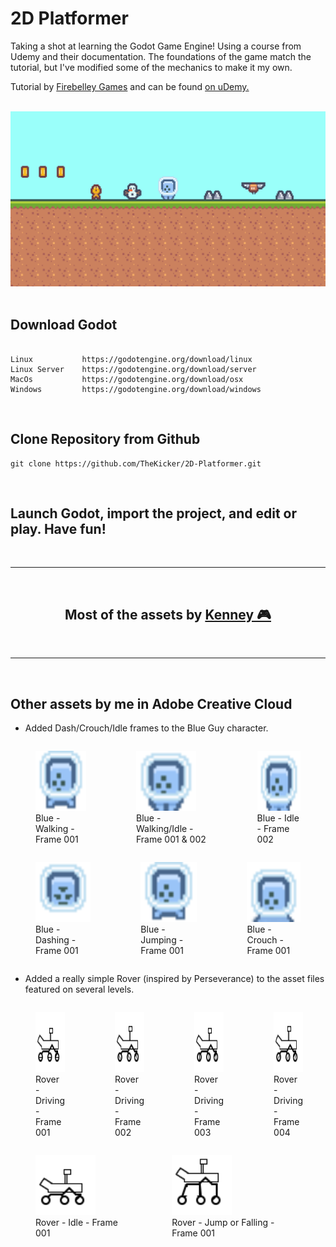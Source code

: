 # 2D Platformer 
Taking a shot at learning the Godot Game Engine! Using a course from Udemy and their documentation.  The foundations of the game match the tutorial, but I've modified some of the mechanics to make it my own.

Tutorial by <a href="https://store.steampowered.com/search/?term=Firebelley+Games">Firebelley Games</a> and can be found <a href="https://www.udemy.com/course/create-a-complete-2d-platformer-in-the-godot-engine/"> on uDemy. </a>

<br> 

<div align="center">
    <img src="assets/2D-Platformer.png">
</div>

<br>

## Download Godot
```

Linux           https://godotengine.org/download/linux
Linux Server    https://godotengine.org/download/server
MacOs           https://godotengine.org/download/osx
Windows         https://godotengine.org/download/windows

```
<br>

## Clone Repository from Github
```
git clone https://github.com/TheKicker/2D-Platformer.git
```
<br>

## Launch Godot, import the project, and edit or play.  Have fun! 

<br>
<hr> 

<div align="center">
    <br>
    <h2>Most of the assets by <a href="https://www.kenney.nl/">Kenney 🎮</a></h2>
</div>
<br>
<hr>
<br>

## Other assets by me in Adobe Creative Cloud
<ul>
    <li> Added Dash/Crouch/Idle frames to the Blue Guy character. </li>
</ul>

<div style="display: flex; flex-direction: row; justify-content: space-around">
    <figure>
        <img src="assets/player/blue-walk.png" style="min-height: 96px;">
        <figcaption>Blue - Walking - Frame 001</figcaption>
    </figure>
    <figure>
        <img src="assets/player/blue-stand.png" style="min-height: 96px;">
        <figcaption>Blue - Walking/Idle - Frame 001 & 002</figcaption>
    </figure>
    <figure>
        <img src="assets/player/blue-stand2.png" style="min-height: 96px;">
        <figcaption>Blue - Idle - Frame 002</figcaption>
    </figure>
</div>
<div style="display: flex; flex-direction: row; justify-content: space-around">
    <figure>
        <img src="assets/player/blue-dash.png" style="min-height: 96px;">
        <figcaption>Blue - Dashing - Frame 001</figcaption>
    </figure>
    <figure>
        <img src="assets/player/blue-walk.png" style="min-height: 96px;">
        <figcaption>Blue - Jumping - Frame 001</figcaption>
    </figure>
    <figure>
        <img src="assets/player/blue-crouch.png" style="min-height: 96px;">
        <figcaption>Blue - Crouch - Frame 001</figcaption>
    </figure>
</div>

<ul>
    <li> Added a really simple Rover (inspired by Perseverance) to the asset files featured on several levels.</li>
</ul>

<div style="display: flex; flex-direction: row; justify-content: space-around">
    <figure>
        <img src="assets/player/rover/SPRITE-RRRR.png" style="min-height: 96px;">
        <figcaption>Rover - Driving - Frame 001</figcaption>
    </figure>
    <figure>
        <img src="assets/player/rover/SPRITE-RRR.png" style="min-height: 96px;">
        <figcaption>Rover - Driving - Frame 002</figcaption>
    </figure>
    <figure>
        <img src="assets/player/rover/SPRITE-RR.png" style="min-height: 96px;">
        <figcaption>Rover - Driving - Frame 003</figcaption>
    </figure>
    <figure>
        <img src="assets/player/rover/SPRITE-R.png" style="min-height: 96px;">
        <figcaption>Rover - Driving - Frame 004</figcaption>
    </figure>
</div>

<div style="display: flex; flex-direction: row; justify-content: space-around">
    <figure>
        <img src="assets/player/rover/SPRITE-DRIVE.png" style="min-height: 96px;">
        <figcaption>Rover - Idle - Frame 001</figcaption>
    </figure>
    <figure>
        <img src="assets/player/rover/SPRITE-JUMP.png" style="min-height: 96px;">
        <figcaption>Rover - Jump or Falling - Frame 001</figcaption>
    </figure>
</div>